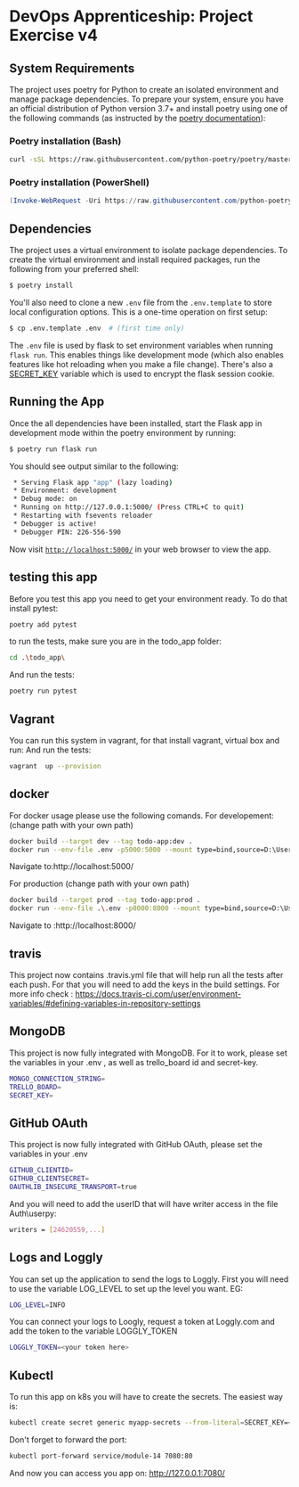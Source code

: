 # DevOps Apprenticeship: Project Exercise v4

## System Requirements

The project uses poetry for Python to create an isolated environment and manage package dependencies. To prepare your system, ensure you have an official distribution of Python version 3.7+ and install poetry using one of the following commands (as instructed by the [poetry documentation](https://python-poetry.org/docs/#system-requirements)):

### Poetry installation (Bash)

```bash
curl -sSL https://raw.githubusercontent.com/python-poetry/poetry/master/get-poetry.py | python
```

### Poetry installation (PowerShell)

```powershell
(Invoke-WebRequest -Uri https://raw.githubusercontent.com/python-poetry/poetry/master/get-poetry.py -UseBasicParsing).Content | python
```

## Dependencies

The project uses a virtual environment to isolate package dependencies. To create the virtual environment and install required packages, run the following from your preferred shell:

```bash
$ poetry install
```

You'll also need to clone a new `.env` file from the `.env.template` to store local configuration options. This is a one-time operation on first setup:

```bash
$ cp .env.template .env  # (first time only)
```

The `.env` file is used by flask to set environment variables when running `flask run`. This enables things like development mode (which also enables features like hot reloading when you make a file change). There's also a [SECRET_KEY](https://flask.palletsprojects.com/en/1.1.x/config/#SECRET_KEY) variable which is used to encrypt the flask session cookie.

## Running the App

Once the all dependencies have been installed, start the Flask app in development mode within the poetry environment by running:
```bash
$ poetry run flask run
```

You should see output similar to the following:
```bash
 * Serving Flask app "app" (lazy loading)
 * Environment: development
 * Debug mode: on
 * Running on http://127.0.0.1:5000/ (Press CTRL+C to quit)
 * Restarting with fsevents reloader
 * Debugger is active!
 * Debugger PIN: 226-556-590
```
Now visit [`http://localhost:5000/`](http://localhost:5000/) in your web browser to view the app.

## testing this app

Before you test this app you need to get your environment ready. To do that install pytest:
```bash
poetry add pytest
```

to run the tests, make sure you are in the todo_app folder:
```bash
cd .\todo_app\
```
And run the tests:
```bash
poetry run pytest
```

## Vagrant
You can run this system in vagrant, for that install vagrant, virtual box and run:
And run the tests:
```bash
vagrant  up --provision
```


## docker
For docker usage please use the following comands.
For developement:(change path with your own path)
```bash
docker build --target dev --tag todo-app:dev .   
docker run --env-file .env -p5000:5000 --mount type=bind,source=D:\Users\Jordi\Documents\corndel\ex5\exercise\DevOps-Course-Starter\todo_app,target=/app/todo_app todo-app:dev 
```
Navigate to:http://localhost:5000/

For production (change path with your own path)
```bash
docker build --target prod --tag todo-app:prod .
docker run --env-file .\.env -p8000:8000 --mount type=bind,source=D:\Users\Jordi\Documents\corndel\ex5\exercise\DevOps-Course-Starter\todo_app,target=/app/todo_app -t -i  todo-app:prod
```
Navigate to :http://localhost:8000/

## travis
This project now contains .travis.yml file that will help run all the tests after each push. 
For that you will need to add the keys in the build settings. For more info check : https://docs.travis-ci.com/user/environment-variables/#defining-variables-in-repository-settings


## MongoDB
This project is now fully integrated with MongoDB. For it to work, please set the variables in  your .env , as well as trello_board id and secret-key.
```bash
MONGO_CONNECTION_STRING=
TRELLO_BOARD=
SECRET_KEY=
```

## GitHub OAuth
This project is now fully integrated with GitHub OAuth, please set the variables in  your .env 
```bash
GITHUB_CLIENTID=
GITHUB_CLIENTSECRET=
OAUTHLIB_INSECURE_TRANSPORT=true
```
And you will need to add the userID that will have writer access in the file Auth\userpy:
```bash
writers = [24620559,...]
```
## Logs and Loggly
You can set up the application to send the logs to Loggly.
First you will need to use the variable LOG_LEVEL to set up the level you want. EG:
```bash
LOG_LEVEL=INFO
```
You can connect your logs to Loogly, request a token at Loggly.com and add the token to the variable LOGGLY_TOKEN
```bash
LOGGLY_TOKEN=<your token here>
```
## Kubectl
To run this app on k8s you will have to create the secrets. The easiest way is:
```bash
kubectl create secret generic myapp-secrets --from-literal=SECRET_KEY=<secret> --from-literal=GITHUB_CLIENTSECRET=<secret> --from-literal=LOGGLY_TOKEN=<secret>--from-literal=GITHUB_CLIENTID=<secret> --from-literal=MONGO_CONNECTION_STRING=<connection>
```
Don't forget to forward the port:
```bash
kubectl port-forward service/module-14 7080:80
```
And now you can access you app on: http://127.0.0.1:7080/

